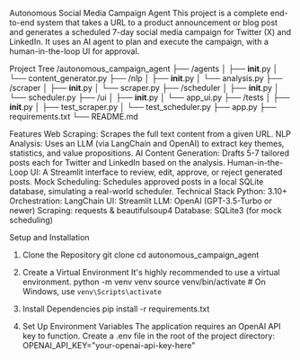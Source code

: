 Autonomous Social Media Campaign Agent
This project is a complete end-to-end system that takes a URL to a product announcement or blog post and generates a scheduled 7-day social media campaign for Twitter (X) and LinkedIn. It uses an AI agent to plan and execute the campaign, with a human-in-the-loop UI for approval.

Project Tree
/autonomous_campaign_agent
├── /agents
│   ├── __init__.py
│   └── content_generator.py
├── /nlp
│   ├── __init__.py
│   └── analysis.py
├── /scraper
│   ├── __init__.py
│   └── scraper.py
├── /scheduler
│   ├── __init__.py
│   └── scheduler.py
├── /ui
│   ├── __init__.py
│   └── app_ui.py
├── /tests
│   ├── __init__.py
│   ├── test_scraper.py
│   └── test_scheduler.py
├── app.py
├── requirements.txt
└── README.md

Features
Web Scraping: Scrapes the full text content from a given URL.
NLP Analysis: Uses an LLM (via LangChain and OpenAI) to extract key themes, statistics, and value propositions.
AI Content Generation: Drafts 5-7 tailored posts each for Twitter and LinkedIn based on the analysis.
Human-in-the-Loop UI: A Streamlit interface to review, edit, approve, or reject generated posts.
Mock Scheduling: Schedules approved posts in a local SQLite database, simulating a real-world scheduler.
Technical Stack
Python: 3.10+
Orchestration: LangChain
UI: Streamlit
LLM: OpenAI (GPT-3.5-Turbo or newer)
Scraping: requests & beautifulsoup4
Database: SQLite3 (for mock scheduling)

Setup and Installation

1. Clone the Repository
git clone <your-repo-url>
cd autonomous_campaign_agent


2. Create a Virtual Environment
It's highly recommended to use a virtual environment.
python -m venv venv
source venv/bin/activate  # On Windows, use `venv\Scripts\activate`


3. Install Dependencies
pip install -r requirements.txt


4. Set Up Environment Variables
The application requires an OpenAI API key to function. Create a .env file in the root of the project directory:
OPENAI_API_KEY="your-openai-api-key-here"



